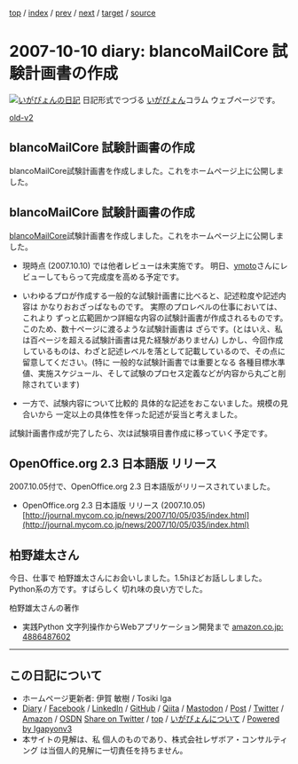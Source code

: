 [top](../index.html) 
 / [index](index.html) 
 / [prev](ig071008.html) 
 / [next](ig071012.html) 
 / [target](https://www.igapyon.jp/igapyon/diary/2007/ig071010.html) 
 / [source](https://github.com/igapyon/diary/blob/master/2007/ig071010.src.md) 

2007-10-10 diary: blancoMailCore 試験計画書の作成
=====================================================================================================
[![いがぴょんの日記](https://www.igapyon.jp/igapyon/diary/images/iga202308_128.jpg "いがぴょん")](https://www.igapyon.jp/igapyon/diary/memo/memoigapyon.html) 日記形式でつづる [いがぴょん](https://www.igapyon.jp/igapyon/diary/memo/memoigapyon.html)コラム ウェブページです。

[old-v2](ig071010-orig.html)

## blancoMailCore 試験計画書の作成

blancoMailCore試験計画書を作成しました。これをホームページ上に公開しました。


## blancoMailCore 試験計画書の作成

[blancoMailCore](https://www.igapyon.jp/blanco/blancomailcore.html)試験計画書を作成しました。これをホームページ上に公開しました。

* 現時点 (2007.10.10) では他者レビューは未実施です。
  明日、[ymoto](http://d.hatena.ne.jp/ymoto/)さんにレビューしてもらって完成度を高める予定です。
  
* いわゆるプロが作成する一般的な試験計画書に比べると、記述粒度や記述内容は かなりおおざっぱなものです。
  実際のプロレベルの仕事においては、これより ずっと広範囲かつ詳細な内容の試験計画書が作成されるものです。このため、数十ページに渡るような試験計画書は ざらです。(とはいえ、私は百ページを超える試験計画書は見た経験がありません) しかし、今回作成しているものは、わざと記述レベルを落として記載しているので、その点に留意してください。(特に
  一般的な試験計画書では重要となる 各種目標水準値、実施スケジュール、そして試験のプロセス定義などが内容から丸ごと削除されています)
  
* 一方で、試験内容について比較的 具体的な記述をおこないました。規模の見合いから 一定以上の具体性を伴った記述が妥当と考えました。

試験計画書作成が完了したら、次は試験項目書作成に移っていく予定です。

## OpenOffice.org 2.3 日本語版 リリース

2007.10.05付で、OpenOffice.org 2.3 日本語版がリリースされていました。

* OpenOffice.org 2.3 日本語版 リリース (2007.10.05)
  [http://journal.mycom.co.jp/news/2007/10/05/035/index.html](http://journal.mycom.co.jp/news/2007/10/05/035/index.html)

## 柏野雄太さん

今日、仕事で 柏野雄太さんにお会いしました。1.5hほどお話ししました。Python系の方です。すばらしく 切れ味の良い方でした。

柏野雄太さんの著作

* 実践Python 文字列操作からWebアプリケーション開発まで
  [amazon.co.jp: 4886487602](http://www.amazon.co.jp/exec/obidos/ASIN/4886487602/igapyondiary-22)


----------------------------------------------------------------------------------------------------

## この日記について

* ホームページ更新者: 伊賀 敏樹 / Tosiki Iga
* [Diary](https://www.igapyon.jp/igapyon/diary/) / [Facebook](https://www.facebook.com/igapyon) / [LinkedIn](https://www.linkedin.com/in/toshikiiga) / [GitHub](https://github.com/igapyon) / [Qiita](https://qiita.com/igapyon) / [Mastodon](https://social.vivaldi.net/@igapyon) / [Post](https://post.news/igapyon) / [Twitter](https://twitter.com/ToshikiIga) / [Amazon](https://www.amazon.co.jp/%E4%BC%8A%E8%B3%80-%E6%95%8F%E6%A8%B9/e/B004LTQWCQ) / [OSDN](https://ja.osdn.net/users/iga/)
[Share on Twitter](https://twitter.com/intent/tweet?hashtags=igapyon%2Cdiary%2C%E3%81%84%E3%81%8C%E3%81%B4%E3%82%87%E3%82%93&text=blancoMailCore+%E8%A9%A6%E9%A8%93%E8%A8%88%E7%94%BB%E6%9B%B8%E3%81%AE%E4%BD%9C%E6%88%90&url=https%3A%2F%2Fwww.igapyon.jp%2Figapyon%2Fdiary%2F2007%2Fig071010.html) / [top](../index.html) / [いがぴょんについて](https://www.igapyon.jp/igapyon/diary/memo/memoigapyon.html) / [Powered by Igapyonv3](https://github.com/igapyon/igapyonv3)
* 本サイトの見解は、私 個人のものであり、株式会社レザボア・コンサルティング は当個人的見解に一切責任を持ちません。 
